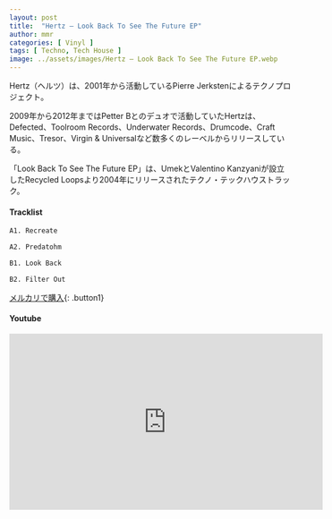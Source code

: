 ```yaml
---
layout: post
title:  "Hertz – Look Back To See The Future EP"
author: mmr
categories: [ Vinyl ]
tags: [ Techno, Tech House ]
image: ../assets/images/Hertz – Look Back To See The Future EP.webp
---
```


Hertz（ヘルツ）は、2001年から活動しているPierre Jerkstenによるテクノプロジェクト。

2009年から2012年まではPetter Bとのデュオで活動していたHertzは、Defected、Toolroom Records、Underwater Records、Drumcode、Craft Music、Tresor、Virgin & Universalなど数多くのレーベルからリリースしている。

「Look Back To See The Future EP」は、UmekとValentino Kanzyaniが設立したRecycled Loopsより2004年にリリースされたテクノ・テックハウストラック。

#### Tracklist
```md
A1. Recreate

A2. Predatohm

B1. Look Back

B2. Filter Out
```

[メルカリで購入](https://jp.mercari.com/item/m43260356150?afid=6142608987){: .button1}

#### Youtube
<iframe width="560" height="315" src="https://www.youtube.com/embed/fa5dW6r9m6I?si=mz-cdiO0bPcNGjhb" title="YouTube video player" frameborder="0" allow="accelerometer; autoplay; clipboard-write; encrypted-media; gyroscope; picture-in-picture; web-share" referrerpolicy="strict-origin-when-cross-origin" allowfullscreen></iframe>
